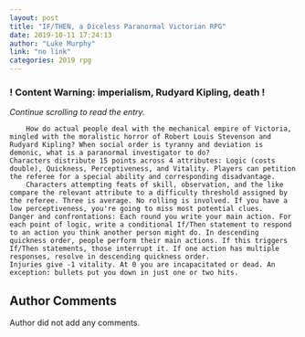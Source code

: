 ```yaml
---
layout: post
title: "IF/THEN, a Diceless Paranormal Victorian RPG"
date: 2019-10-11 17:24:13
author: "Luke Murphy"
link: "no link"
categories: 2019 rpg
---
```

<div id="warning"><div id="content"><h3><strong>! Content Warning: imperialism, Rudyard Kipling, death !</strong></h3><i>Continue scrolling to read the entry.</i></div></div>
 
```
	How do actual people deal with the mechanical empire of Victoria, mingled with the moralistic horror of Robert Louis Stevenson and Rudyard Kipling? When social order is tyranny and deviation is demonic, what is a paranormal investigator to do?
Characters distribute 15 points across 4 attributes: Logic (costs double), Quickness, Perceptiveness, and Vitality. Players can petition the referee for a special ability and corresponding disadvantage.	
	Characters attempting feats of skill, observation, and the like compare the relevant attribute to a difficulty threshold assigned by the referee. Three is average. No rolling is involved. If you have a low perceptiveness, you're going to miss most potential clues.
Danger and confrontations: Each round you write your main action. For each point of logic, write a conditional If/Then statement to respond to an action you think another person might do. In descending quickness order, people perform their main actions. If this triggers If/Then statements, those interrupt it. If one action has multiple responses, resolve in descending quickness order.
Injuries give -1 vitality. At 0 you are incapacitated or dead. An exception: bullets put you down in just one or two hits. 

```
## Author Comments
Author did not add any comments.
